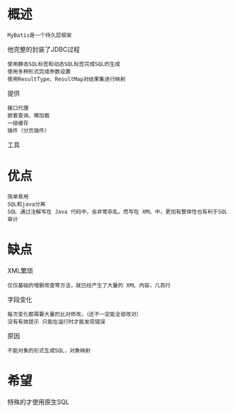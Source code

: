 

# 概述

	MyBatis是一个持久层框架

他完整的封装了JDBC过程

	使用静态SQL标签和动态SQL标签完成SQL的生成
	使用多种形式完成参数设置
	使用ResultType、ResultMap对结果集进行映射

提供

	接口代理
	嵌套查询、懒加载
	一级缓存
	插件（分页插件）
	
	
工具


# 优点

	简单易用
	SQL和java分离
	SQL 通过注解写在 Java 代码中，会非常杂乱。而写在 XML 中，更加有整体性也有利于SQL审计
	

# 缺点

XML繁琐

	仅仅基础的增删改查等方法，就已经产生了大量的 XML 内容，几百行

字段变化

	每次变化都需要大量的比对修改。（还不一定能全部改对）
	没有有效提示 只能在运行时才能发现错误

原因

	不能对象的形式生成SQL，对象映射


# 希望

特殊的才使用原生SQL



